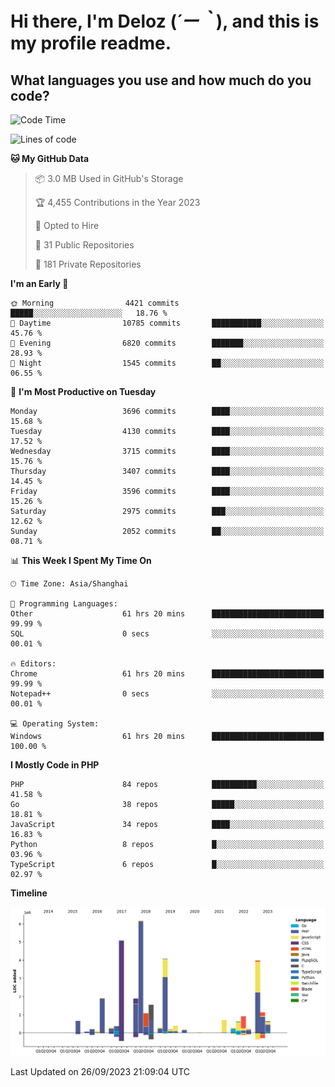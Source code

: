 # **Hi there, I'm Deloz (*´ー｀*), and this is my profile readme.**

## **What languages you use and how much do you code?**

<!--START_SECTION:waka-->
![Code Time](http://img.shields.io/badge/Code%20Time-2%2C489%20hrs%2054%20mins-blue)

![Lines of code](https://img.shields.io/badge/From%20Hello%20World%20I%27ve%20Written-32.8%20million%20lines%20of%20code-blue)

**🐱 My GitHub Data** 

> 📦 3.0 MB Used in GitHub's Storage 
 > 
> 🏆 4,455 Contributions in the Year 2023
 > 
> 💼 Opted to Hire
 > 
> 📜 31 Public Repositories 
 > 
> 🔑 181 Private Repositories 
 > 
**I'm an Early 🐤** 

```text
🌞 Morning                4421 commits        █████░░░░░░░░░░░░░░░░░░░░   18.76 % 
🌆 Daytime                10785 commits       ███████████░░░░░░░░░░░░░░   45.76 % 
🌃 Evening                6820 commits        ███████░░░░░░░░░░░░░░░░░░   28.93 % 
🌙 Night                  1545 commits        ██░░░░░░░░░░░░░░░░░░░░░░░   06.55 % 
```
📅 **I'm Most Productive on Tuesday** 

```text
Monday                   3696 commits        ████░░░░░░░░░░░░░░░░░░░░░   15.68 % 
Tuesday                  4130 commits        ████░░░░░░░░░░░░░░░░░░░░░   17.52 % 
Wednesday                3715 commits        ████░░░░░░░░░░░░░░░░░░░░░   15.76 % 
Thursday                 3407 commits        ████░░░░░░░░░░░░░░░░░░░░░   14.45 % 
Friday                   3596 commits        ████░░░░░░░░░░░░░░░░░░░░░   15.26 % 
Saturday                 2975 commits        ███░░░░░░░░░░░░░░░░░░░░░░   12.62 % 
Sunday                   2052 commits        ██░░░░░░░░░░░░░░░░░░░░░░░   08.71 % 
```


📊 **This Week I Spent My Time On** 

```text
🕑︎ Time Zone: Asia/Shanghai

💬 Programming Languages: 
Other                    61 hrs 20 mins      █████████████████████████   99.99 % 
SQL                      0 secs              ░░░░░░░░░░░░░░░░░░░░░░░░░   00.01 % 

🔥 Editors: 
Chrome                   61 hrs 20 mins      █████████████████████████   99.99 % 
Notepad++                0 secs              ░░░░░░░░░░░░░░░░░░░░░░░░░   00.01 % 

💻 Operating System: 
Windows                  61 hrs 20 mins      █████████████████████████   100.00 % 
```

**I Mostly Code in PHP** 

```text
PHP                      84 repos            ██████████░░░░░░░░░░░░░░░   41.58 % 
Go                       38 repos            █████░░░░░░░░░░░░░░░░░░░░   18.81 % 
JavaScript               34 repos            ████░░░░░░░░░░░░░░░░░░░░░   16.83 % 
Python                   8 repos             █░░░░░░░░░░░░░░░░░░░░░░░░   03.96 % 
TypeScript               6 repos             █░░░░░░░░░░░░░░░░░░░░░░░░   02.97 % 
```



**Timeline**

![Lines of Code chart](https://raw.githubusercontent.com/deloz/deloz/main/assets/bar_graph.png)


 Last Updated on 26/09/2023 21:09:04 UTC
<!--END_SECTION:waka-->
